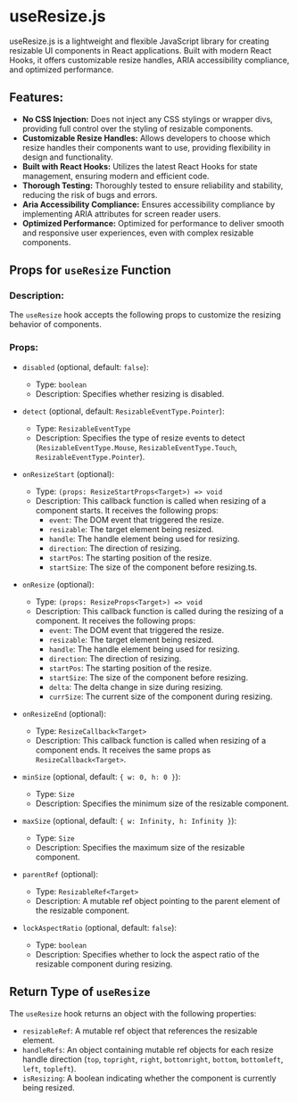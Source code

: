 # useResize.js

useResize.js is a lightweight and flexible JavaScript library for creating resizable UI components in React applications. Built with modern React Hooks, it offers customizable resize handles, ARIA accessibility compliance, and optimized performance.

## Features:

- **No CSS Injection:** Does not inject any CSS stylings or wrapper divs, providing full control over the styling of resizable components.
- **Customizable Resize Handles:** Allows developers to choose which resize handles their components want to use, providing flexibility in design and functionality.
- **Built with React Hooks:** Utilizes the latest React Hooks for state management, ensuring modern and efficient code.
- **Thorough Testing:** Thoroughly tested to ensure reliability and stability, reducing the risk of bugs and errors.
- **Aria Accessibility Compliance:** Ensures accessibility compliance by implementing ARIA attributes for screen reader users.
- **Optimized Performance:** Optimized for performance to deliver smooth and responsive user experiences, even with complex resizable components.

## Props for `useResize` Function

### Description:
The `useResize` hook accepts the following props to customize the resizing behavior of components.

### Props:

- `disabled` (optional, default: `false`):
  - Type: `boolean`
  - Description: Specifies whether resizing is disabled.
  
- `detect` (optional, default: `ResizableEventType.Pointer`):
  - Type: `ResizableEventType`
  - Description: Specifies the type of resize events to detect (`ResizableEventType.Mouse`, `ResizableEventType.Touch`, `ResizableEventType.Pointer`).

- `onResizeStart` (optional):
  - Type: `(props: ResizeStartProps<Target>) => void`
  - Description: This callback function is called when resizing of a component starts. It receives the following props:
    - `event`: The DOM event that triggered the resize.
    - `resizable`: The target element being resized.
    - `handle`: The handle element being used for resizing.
    - `direction`: The direction of resizing.
    - `startPos`: The starting position of the resize.
    - `startSize`: The size of the component before resizing.ts.

- `onResize` (optional):
  - Type: `(props: ResizeProps<Target>) => void`
  - Description: This callback function is called during the resizing of a component. It receives the following props:
    - `event`: The DOM event that triggered the resize.
    - `resizable`: The target element being resized.
    - `handle`: The handle element being used for resizing.
    - `direction`: The direction of resizing.
    - `startPos`: The starting position of the resize.
    - `startSize`: The size of the component before resizing.
    - `delta`: The delta change in size during resizing.
    - `currSize`: The current size of the component during resizing.

- `onResizeEnd` (optional):
  - Type: `ResizeCallback<Target>`
  - Description: This callback function is called when resizing of a component ends. It receives the same props as `ResizeCallback<Target>`.

- `minSize` (optional, default: `{ w: 0, h: 0 }`):
  - Type: `Size`
  - Description: Specifies the minimum size of the resizable component.

- `maxSize` (optional, default: `{ w: Infinity, h: Infinity }`):
  - Type: `Size`
  - Description: Specifies the maximum size of the resizable component.

- `parentRef` (optional):
  - Type: `ResizableRef<Target>`
  - Description: A mutable ref object pointing to the parent element of the resizable component.

- `lockAspectRatio` (optional, default: `false`):
  - Type: `boolean`
  - Description: Specifies whether to lock the aspect ratio of the resizable component during resizing.

 ## Return Type of `useResize`
 
The `useResize` hook returns an object with the following properties:

- `resizableRef`: A mutable ref object that references the resizable element.
- `handleRefs`: An object containing mutable ref objects for each resize handle direction (`top`, `topright`, `right`, `bottomright`, `bottom`, `bottomleft`, `left`, `topleft`).
- `isResizing`: A boolean indicating whether the component is currently being resized.



